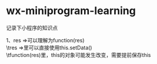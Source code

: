 # wx-miniprogram-learning
记录下小程序的知识点<br>

1、res =>可以理解为function(res)<br>
\tres =>里可以直接使用this.setData()<br>
\tfunction(res)里，this的对象可能发生改变，需要提前保存this<br>
